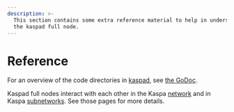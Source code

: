 ```yaml
---
description: >-
  This section contains some extra reference material to help in understanding
  the kaspad full node.
---
```


# Reference

For an overview of the code directories in [kaspad](../#working-with-a-full-node), see [the GoDoc](https://godoc.org/github.com/kaspanet/kaspad).

Kaspad full nodes interact with each other in the Kaspa [network](network/) and in Kaspa [subnetworks](subnetworks-1.md). See those pages for more details.

